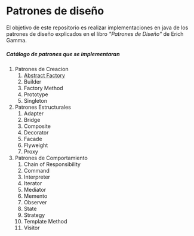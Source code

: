 # Patrones de diseño

El objetivo de este repositorio es realizar implementaciones en java de los patrones de diseño explicados en el libro *"Patrones de Diseño"* de Erich Gamma.

##### Catálogo de patrones que se implementaran

1. Patrones de Creacion
	1. [Abstract Factory](https://github.com/alioth865/Patrones-De-Diseno)
	1. Builder
	1. Factory Method
	1. Prototype
	1. Singleton
1. Patrones Estructurales
	1. Adapter
	1. Bridge
	1. Composite
	1. Decorator
	1. Facade
	1. Flyweight
	1. Proxy
1. Patrones de Comportamiento
	1. Chain of Responsibility
	1. Command
	1. Interpreter
	1. Iterator
	1. Mediator
	1. Memento
	1. Observer
	1. State
	1. Strategy
	1. Template Method
	1. Visitor  
